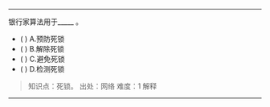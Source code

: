 ---
银行家算法用于_____ 。
- ( ) A.预防死锁 
- ( ) B.解除死锁 
- ( ) C.避免死锁 
- ( ) D.检测死锁

> 知识点：死锁。
> 出处：网络
> 难度：1
> 解释

---